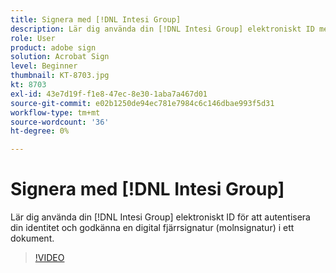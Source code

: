```yaml
---
title: Signera med [!DNL Intesi Group]
description: Lär dig använda din [!DNL Intesi Group] elektroniskt ID med Acrobat Sign
role: User
product: adobe sign
solution: Acrobat Sign
level: Beginner
thumbnail: KT-8703.jpg
kt: 8703
exl-id: 43e7d19f-f1e8-47ec-8e30-1aba7a467d01
source-git-commit: e02b1250de94ec781e7984c6c146dbae993f5d31
workflow-type: tm+mt
source-wordcount: '36'
ht-degree: 0%

---
```


# Signera med [!DNL Intesi Group]

Lär dig använda din [!DNL Intesi Group] elektroniskt ID för att autentisera din identitet och godkänna en digital fjärrsignatur (molnsignatur) i ett dokument.

>[!VIDEO](https://video.tv.adobe.com/v/336989?hidetitle=true)

